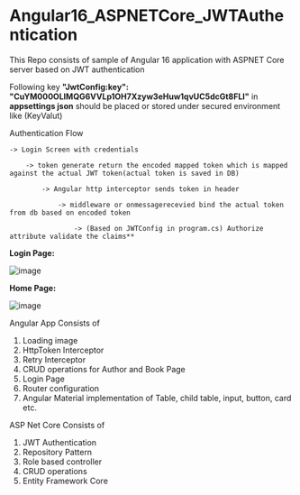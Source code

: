 # Angular16_ASPNETCore_JWTAuthentication
This Repo consists of sample of Angular 16 application with ASPNET Core server based on JWT authentication

Following key **"JwtConfig:key": "CuYM000OLlMQG6VVLp1OH7Xzyw3eHuw1qvUC5dcGt8FLI"** in **appsettings json** should be placed or stored under secured environment like (KeyValut)

Authentication Flow

    -> Login Screen with credentials 

        -> token generate return the encoded mapped token which is mapped against the actual JWT token(actual token is saved in DB)
    
            -> Angular http interceptor sends token in header 

                -> middleware or onmessagerecevied bind the actual token from db based on encoded token

                    -> (Based on JWTConfig in program.cs) Authorize attribute validate the claims**



**Login Page:**

![image](https://github.com/rajhseg/Angular16_ASPNETCore_JWTAuthentication/assets/9523832/da08e158-decf-4caa-bae9-171f3da27e80)

**Home Page:**

![image](https://github.com/rajhseg/Angular16_ASPNETCore_JWTAuthentication/assets/9523832/081ceaad-153e-4111-9092-ab8d0a62ee4b)


Angular App Consists of
1. Loading image
2. HttpToken Interceptor
3. Retry Interceptor
4. CRUD operations for Author and Book Page
5. Login Page
6. Router configuration
7. Angular Material implementation of Table, child table, input, button, card etc.

ASP Net Core Consists of
1. JWT Authentication
2. Repository Pattern
3. Role based controller
4. CRUD operations
5. Entity Framework Core

